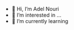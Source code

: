 - 👋 Hi, I’m Adel Nouri
- 👀 I’m interested in ...
- 🌱 I’m currently learning

<!---
AdelNouri/AdelNouri is a ✨ special ✨ repository because its `README.md` (this file) appears on your GitHub profile.
You can click the Preview link to take a look at your changes.
--->
